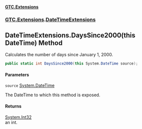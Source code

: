 #### [GTC.Extensions](GTC.Extensions.md 'GTC.Extensions')
### [GTC.Extensions](GTC.Extensions.md#GTC.Extensions 'GTC.Extensions').[DateTimeExtensions](GTC.Extensions.md#GTC.Extensions.DateTimeExtensions 'GTC.Extensions.DateTimeExtensions')

## DateTimeExtensions.DaysSince2000(this DateTime) Method

Calculates the number of days since January 1, 2000.

```csharp
public static int DaysSince2000(this System.DateTime source);
```
#### Parameters

<a name='GTC.Extensions.DateTimeExtensions.DaysSince2000(thisSystem.DateTime).source'></a>

`source` [System.DateTime](https://docs.microsoft.com/en-us/dotnet/api/System.DateTime 'System.DateTime')

The DateTime to which this method is exposed.

#### Returns
[System.Int32](https://docs.microsoft.com/en-us/dotnet/api/System.Int32 'System.Int32')  
an int.